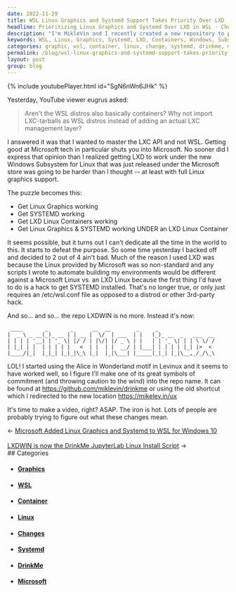 ```yaml
---
date: 2022-11-29
title: WSL Linux Graphics and Systemd Support Takes Priority Over LXD
headline: Prioritizing Linux Graphics and Systemd Over LXD in WSL - Check Out My Repository 'drinkme'
description: "I'm MikleVin and I recently created a new repository to prioritize getting Linux graphics and SYSTEMD working over LXD Linux Containers in the Windows Subsystem for Linux. Check out my repository 'drinkme' at https://github.com/miklevin/drinkme and stay tuned for my upcoming video to explain these changes."
keywords: WSL, Linux, Graphics, Systemd, LXD, Containers, Windows, Subsystem, MikleVin, Repository, Drinkme, Video, Prioritize, Changes
categories: graphic, wsl, container, linux, change, systemd, drinkme, microsoft
permalink: /blog/wsl-linux-graphics-and-systemd-support-takes-priority-over-lxd/
layout: post
group: blog
---
```



{% include youtubePlayer.html id="SgN6nWn6JHk" %}

Yesterday, YouTube viewer eugrus asked:

> Aren't the WSL distros also basically containers? Why not import LXC-tarballs
> as WSL distros instead of adding an actual LXC management layer?

I answered it was that I wanted to master the LXC API and not WSL. Getting good
at Microsoft tech in particular shuts you into Microsoft. No sooner did I
express that opinion than I realized getting LXD to work under the new Windows
Subsystem for Linux that was just released under the Microsoft store was going
to be harder than I thought -- at least with full Linux graphics support.

The puzzle becomes this:

- Get Linux Graphics working
- Get SYSTEMD working
- Get LXD Linux Containers working
- Get Linux Graphics & SYSTEMD working UNDER an LXD Linux Container

It seems possible, but it turns out I can't dedicate all the time in the world
to this. It starts to defeat the purpose. So some time yesterday I backed off
and decided to 2 out of 4 ain't bad. Much of the reason I used LXD was because
the Linux provided by Microsoft was so non-standard and any scripts I wrote to
automate building my environments would be different against a Microsoft Linux
vs. an LXD Linux because the first thing I'd have to do is a hack to get
SYSTEMD installed. That's no longer true, or only just requires an
/etc/wsl.conf file as opposed to a distrod or other 3rd-party hack.

And so... and so... the repo LXDWIN is no more. Instead it's now:

     ____       _       _      __  __        _     _
    |  _ \ _ __(_)_ __ | | __ |  \/  | ___  | |   (_)_ __  _   ___  __
    | | | | '__| | '_ \| |/ / | |\/| |/ _ \ | |   | | '_ \| | | \ \/ /
    | |_| | |  | | | | |   <  | |  | |  __/ | |___| | | | | |_| |>  <
    |____/|_|  |_|_| |_|_|\_\ |_|  |_|\___| |_____|_|_| |_|\__,_/_/\_\


LOL! I started using the Alice in Wonderland motif in Levinux and it seems to
have worked well, so I figure I'll make one of its great symbols of commitment
(and throwing caution to the wind) into the repo name. It can be found at
https://github.com/miklevin/drinkme or using the old shortcut which I
redirected to the new location https://mikelev.in/ux

It's time to make a video, right? ASAP. The iron is hot. Lots of people are
probably trying to figure out what these changes mean.


<div class="arrow-links"><div class="post-nav-prev"><span class="arrow">&larr;&nbsp;</span><a href="/blog/microsoft-added-linux-graphics-and-systemd-to-wsl-for-windows-10/">Microsoft Added Linux Graphics and Systemd to WSL for Windows 10</a></div> &nbsp; <div class="post-nav-next"><a href="/blog/lxdwin-is-now-the-drinkme-jupyterlab-linux-install-script/">LXDWIN is now the DrinkMe JupyterLab Linux Install Script</a><span class="arrow">&nbsp;&rarr;</span></div></div>
## Categories

<ul>
<li><h4><a href='/graphic/'>Graphics</a></h4></li>
<li><h4><a href='/wsl/'>WSL</a></h4></li>
<li><h4><a href='/container/'>Container</a></h4></li>
<li><h4><a href='/linux/'>Linux</a></h4></li>
<li><h4><a href='/change/'>Changes</a></h4></li>
<li><h4><a href='/systemd/'>Systemd</a></h4></li>
<li><h4><a href='/drinkme/'>DrinkMe</a></h4></li>
<li><h4><a href='/microsoft/'>Microsoft</a></h4></li></ul>